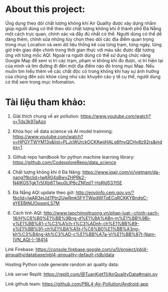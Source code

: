 ﻿# About this project:
 
   Ứng dụng theo dõi chất lượng không khí Air Quality được xây dựng nhằm giúp người dùng có thể theo dõi chất lượng không khí ở thành phố Đà Nẵng một cách trực quan, chính xác và đầy đủ nhất có thể. Người dùng có thể dễ dàng thêm, chỉnh sửa những tùy chọn theo dõi các địa điểm quan trọng trong mục Location và xem dữ liệu thống kê của từng trạm, từng ngày, từng giờ trên giao diện chính trong thời gian thực với màu sắc được đặt tương ứng với từng mốc AQI. Ngoài ra người dùng có thể sử dụng chức năng Google Map để xem vị trí các trạm, phạm vi không khí đo được, vị trí hiện tại của mình và tìm đường đi đến một địa điểm nào đó trong mục Map. Nếu muốn tìm hiểu thêm về các chất độc có trong không khí hay sự ảnh hưởng của chúng đến sức khỏe cũng như các khuyến cáo y tế cụ thể, người dùng có thể xem trong mục Infomation.
 
 # Tài liệu tham khảo:

1. Giải thích chung về air pollution: https://www.youtube.com/watch?v=Tds3k97aAzo

2. Khóa học về data science và AI model trainning: https://www.youtube.com/watch?v=HPGYTWYM13s&list=PLJcWUrckOCKKwjjHALg6fnyQCHv8z92rs&index=1

3. Github repo handbook for python machine learning library: https://github.com/CodexploreRepo/data_science

4. Chất lượng không khí ở Đà Năng:
   https://www.iqair.com/vi/vietnam/da-nang?fbclid=IwAR04sBwvZHPRk2-N4lKG5TgkTr5tXb8T1wu0LlP6cZNfzdT-HsRId537t5E

5. Đà Nẵng AQI update theo giờ: http://enviinfo.cem.gov.vn/?fbclid=IwAR3ejJd7Ptn2UwRmk5FYTWpdWlTqECqRCKKYBndgC-eYEEBtNUOpqsnLS7M

6. Cách tính AQI:
   http://www.tapchimoitruong.vn/phap-luat--chinh-sach-16/H%C6%B0%E1%BB%9Bng-d%E1%BA%ABn-m%E1%BB%9Bi-v%E1%BB%81-c%C3%A1ch-t%C3%ADnh-ch%E1%BB%89-s%E1%BB%91-ch%E1%BA%A5t-l%C6%B0%E1%BB%A3ng-kh%C3%B4ng-kh%C3%AD-c%E1%BB%A7a-Vi%E1%BB%87t-Nam-(VN_AQI-)-18414

Link Firebase:
https://console.firebase.google.com/u/0/project/pbl4-airquality/database/pbl4-airquality-default-rtdb/data

Hosting Python code generate random air quality data:

Link server Replit:
https://replit.com/@TuanKiet11/AirQualityData#main.py

Link github team: https://github.com/PBL4-Air-Pollution/Android-app
